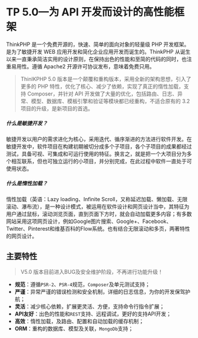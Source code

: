 # TP 5.0—为 API 开发而设计的高性能框架

ThinkPHP 是一个免费开源的，快速、简单的面向对象的轻量级 PHP 开发框架。是为了敏捷开发 WEB 应用开发和简化企业应用开发而诞生的。ThinkPHP 从诞生以来一直秉承简洁实用的设计原则，在保持出色的性能和至简的代码的同时，也注重易用性。遵循 Apache2 开源许可协议发布，意味着免费只用。

> ThinlKPHP 5.0 版本是一个颠覆和重构版本，采用全新的架构思想，引入了更多的 PHP 特性，优化了核心、减少了依赖，实现了真正的惰性加载，支持 Composer，并针对 API 开发做了大量的优化，包括路由、日志、异常、模型、数据库、模板引擎和验证等模块都已经重构，不适合原有的 3.2 项目的升级，是新项目的首选。  

##### 什么是敏捷开发？

敏捷开发以用户的需求进化为核心，采用迭代、循序渐进的方法进行软件开发。在敏捷开发中，软件项目在构建初期被切分成多个子项目，各个子项目的成果都经过测试，具备可视、可集成和可运行使用的特征。换言之，就是把一个大项目分为多个相互联系，但也可独立运行的小项目，并分别完成，在此过程中软件一直处于可使用状态。

##### 什么是惰性加载？

惰性加载（英语：Lazy loading、Infinite Scroll，又称延迟加载、懒加载、无限滚动、瀑布流），是一种设计模式，被运用在软件设计和网页设计当中，其特征为用户通过鼠标，滚动浏览页面，直到页面下方时，就会自动加载更多内容；有多数网站采用这项网页设计，例如Google图片搜索、Google+、Facebook、Twitter、Pinterest和维基百科的Flow系统。也有结合无限滚动和多页，两著特性的网页设计。



## 主要特性

> V5.0 版本目前进入BUG及安全维护阶段，不再进行功能升级！

- **规范**：遵循`PSR-2`、`PSR-4`规范，`Composer`及单元测试支持；
- **严谨**：异常严谨的错误检测和安全机制，详细的日志信息，为你的开发保驾护航；
- **灵活**：减少核心依赖，扩展更灵活、方便，支持命令行指令扩展；
- **API友好**：出色的性能和`REST`支持、远程调试，更好的支持API开发；
- **高效**：惰性加载，及路由、配置和自动加载的缓存机制；
- **ORM**：重构的数据库、模型及关联，`MongoDb`支持；

